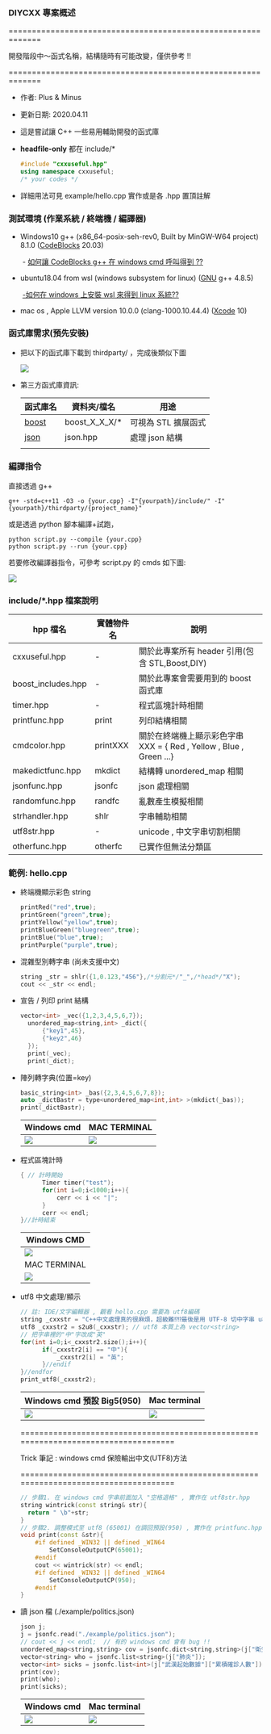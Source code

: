 ### DIYCXX 專案概述 

=============================================================

開發階段中～函式名稱，結構隨時有可能改變，僅供參考 !!

=============================================================

 - 作者: Plus & Minus

- 更新日期: 2020.04.11

 - 這是嘗試讓 C++ 一些易用輔助開發的函式庫

 - **headfile-only**  都在 include/*  

   ```c++
   #include "cxxuseful.hpp"
   using namespace cxxuseful;
   /* your codes */
   ```

- 詳細用法可見 example/hello.cpp 實作或是各 .hpp 置頂註解



### 測試環境 (作業系統 / **終端機** / 編譯器)

- Windows10  g++ (x86_64-posix-seh-rev0, Built by MinGW-W64 project) 8.1.0  ([CodeBlocks](http://www.codeblocks.org/) 20.03)

  ​	- [如何讓 CodeBlocks g++ 在 windows cmd 呼叫得到 ??](https://www.youtube.com/watch?v=9aHXNGrpTuM)

- ubuntu18.04 from wsl (windows subsystem for linux)  ([GNU](https://gcc.gnu.org/)  g++ 4.8.5)

  ​	[-如何在 windows 上安裝 wsl 來得到 linux 系統??](https://blog.miniasp.com/post/2019/02/01/Useful-tool-WSL-Windows-Subsystem-for-Linux)

- mac os  , Apple LLVM version 10.0.0 (clang-1000.10.44.4)  ([Xcode](https://developer.apple.com/xcode/) 10)

### 函式庫需求(預先安裝)

- 把以下的函式庫下載到 thirdparty/ ，完成後類似下圖

  ![](./pic/3party.png)

- 第三方函式庫資訊:

  | 函式庫名                                                     | 資料夾/檔名   | 用途                |
  | ------------------------------------------------------------ | ------------- | ------------------- |
  | [boost](<https://www.boost.org/>)                            | boost_X_X_X/* | 可視為 STL 擴展函式 |
  | [json](<https://github.com/nlohmann/json/tree/develop/single_include/nlohmann>) | json.hpp      | 處理 json 結構      |
  |                                                              |               |                     |



### 編譯指令 

直接透過 g++

```shell
g++ -std=c++11 -O3 -o {your.cpp} -I"{yourpath}/include/" -I"{yourpath}/thirdparty/{project_name}"
```

或是透過 python 腳本編譯+試跑，

```shell
python script.py --compile {your.cpp}
python script.py --run {your.cpp}
```

若要修改編譯器指令，可參考  script.py 的 cmds 如下圖:

![](./pic/pycmds.png)

### include/*.hpp 檔案說明

| hpp 檔名           | 實體物件名 | 說明                                |
| ------------------ | ----------------------------------- | ----------------------------------- |
| cxxuseful.hpp     | -    | 關於此專案所有 header 引用(包含 STL,Boost,DIY) |
| boost_includes.hpp | - | 關於此專案會需要用到的 boost 函式庫 |
| timer.hpp | - |程式區塊計時相關|
| printfunc.hpp      | print | 列印結構相關           |
| cmdcolor.hpp       | printXXX | 關於在終端機上顯示彩色字串 XXX = { Red , Yellow , Blue , Green ...} |
| makedictfunc.hpp| mkdict | 結構轉 unordered_map 相關|
| jsonfunc.hpp | jsonfc | json 處理相關 |
| randomfunc.hpp | randfc | 亂數產生模擬相關 |
| strhandler.hpp | shlr | 字串輔助相關 |
| utf8str.hpp| - | unicode , 中文字串切割相關|
| otherfunc.hpp| otherfc |已實作但無法分類區|



### 範例:  hello.cpp

- 終端機顯示彩色 string 

  ```cpp
  printRed("red",true);
  printGreen("green",true);
  printYellow("yellow",true);
  printBlueGreen("bluegreen",true);
  printBlue("blue",true);
  printPurple("purple",true);
  ```



- 混雜型別轉字串 (尚未支援中文)

  ```cpp
  string _str = shlr({1,0.123,"456"},/*分割元*/"_",/*head*/"X");
  cout << _str << endl;
  ```

- 宣告 / 列印 print 結構 

  ```cpp
  vector<int> _vec({1,2,3,4,5,6,7});
  	unordered_map<string,int> _dict({
  		{"key1",45},
  		{"key2",46}
  	});
  	print(_vec);
  	print(_dict);
  ```

- 陣列轉字典(位置=key)

  ```cpp
  basic_string<int> _bas({2,3,4,5,6,7,8});
  auto _dictBastr = type<unordered_map<int,int> >(mkdict(_bas));
  print(_dictBastr);
  ```

  | Windows cmd              | MAC TERMINAL          |
  | ------------------------ | --------------------- |
  | ![](./pic/hello1win.png) | ![](./pic/hello1.png) |

- 程式區塊計時

  ```cpp
  { // 計時開始
  		Timer timer("test");
  		for(int i=0;i<1000;i++){
  			cerr << i << "|";
  		}
  		cerr << endl;
  }//計時結束
  ```

  | Windows CMD              |
  | ------------------------ |
  | ![](./pic/hello2win.png) |
  | MAC TERMINAL             |
  | ![](./pic/hello2.png)    |




- utf8 中文處理/顯示   

  ```cpp
  // 註: IDE/文字編輯器 , 觀看 hello.cpp 需要為 utf8編碼 
  string _cxxstr = "C++中文處理真的很麻煩，超級難⁉⁉最後是用 UTF-8 切中字串 u8len() 變成 vector<string> 😅 ";
  utf8 _cxxstr2 = s2u8(_cxxstr); // utf8 本質上為 vector<string>
  // 把字串裡的"中"字改成"英"
  for(int i=0;i<_cxxstr2.size();i++){
  		if(_cxxstr2[i] == "中"){
  			_cxxstr2[i] = "英";
  		}//endif
  }//endfor
  print_utf8(_cxxstr2);
  ```
  | Windows cmd  預設 Big5(950) | Mac terminal          |
  | --------------------------- | --------------------- |
  | ![](./pic/hello3win.png)    | ![](./pic/hello3.png) |

  ====================================================================================

  Trick 筆記 :  windows  cmd 保險輸出中文(UTF8)方法

  ====================================================================================

  ```cpp
  // 步驟1. 在 windows cmd 字串前面加入 "空格退格" , 實作在 utf8str.hpp
  string wintrick(const string& str){
  	return " \b"+str;
  }
  // 步驟2. 調整模式至 utf8 (65001) 在調回預設(950) , 實作在 printfunc.hpp
  void print(const &str){
      #if defined _WIN32 || defined _WIN64
          SetConsoleOutputCP(65001); 
      #endif
      cout << wintrick(str) << endl;
      #if defined _WIN32 || defined _WIN64
          SetConsoleOutputCP(950); 
      #endif
  }
  ```

- 讀 json 檔 (./example/politics.json)

  ```cpp
  json j;
  j = jsonfc.read("./example/politics.json");
  // cout << j << endl;  // 有的 windows cmd 會有 bug !!
  unordered_map<string,string> cov = jsonfc.dict<string,string>(j["衛生組織"]); 
  vector<string> who = jsonfc.list<string>(j["肺炎"]);
  vector<int> sicks = jsonfc.list<int>(j["武漢起始數據"]["累積確診人數"]);
  print(cov);
  print(who);
  print(sicks);
  ```

  | Windows cmd              | Mac terminal          |
  | ------------------------ | --------------------- |
  | ![](./pic/hello4win.png) | ![](./pic/hello4.png) |

